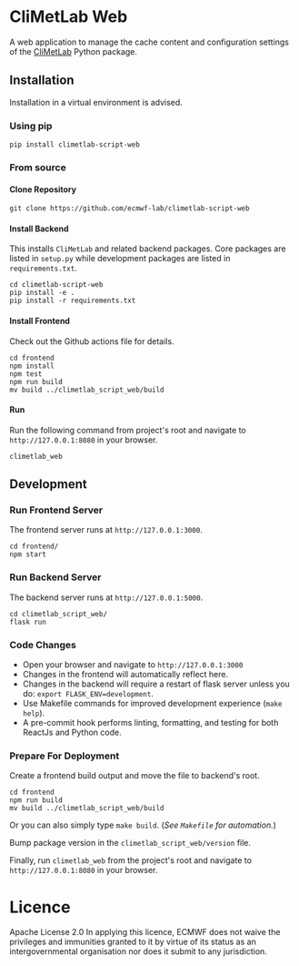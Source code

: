 # CliMetLab Web

A web application to manage the cache content and configuration settings of the [CliMetLab](https://github.com/ecmwf/climetlab) Python package.

## Installation

Installation in a virtual environment is advised.

### Using pip

```
pip install climetlab-script-web
```

### From source

#### Clone Repository

```
git clone https://github.com/ecmwf-lab/climetlab-script-web
```

#### Install Backend

This installs `CliMetLab` and related backend packages. Core packages are listed in `setup.py` while development packages are listed in `requirements.txt`.

```
cd climetlab-script-web
pip install -e .
pip install -r requirements.txt
```

#### Install Frontend

Check out the Github actions file for details.

```
cd frontend
npm install
npm test
npm run build
mv build ../climetlab_script_web/build
```

#### Run

Run the following command from project's root and navigate to `http://127.0.0.1:8080` in your browser.

```
climetlab_web
```

## Development

### Run Frontend Server

The frontend server runs at `http://127.0.0.1:3000`.

```
cd frontend/
npm start
```

### Run Backend Server

The backend server runs at `http://127.0.0.1:5000`.

```
cd climetlab_script_web/
flask run
```

### Code Changes

- Open your browser and navigate to `http://127.0.0.1:3000`
- Changes in the frontend will automatically reflect here.
- Changes in the backend will require a restart of flask server unless you do: `export FLASK_ENV=development`.
- Use Makefile commands for improved development experience (`make help`).
- A pre-commit hook performs linting, formatting, and testing for both ReactJs and Python code.

### Prepare For Deployment

Create a frontend build output and move the file to backend's root.

```
cd frontend
npm run build
mv build ../climetlab_script_web/build
```

Or you can also simply type `make build`. (_See `Makefile` for automation._)

Bump package version in the `climetlab_script_web/version` file.

Finally, run `climetlab_web` from the project's root and navigate to `http://127.0.0.1:8080` in your browser.

# Licence

Apache License 2.0 In applying this licence, ECMWF does not waive the privileges and immunities granted to it by virtue of its status as an intergovernmental organisation nor does it submit to any jurisdiction.
